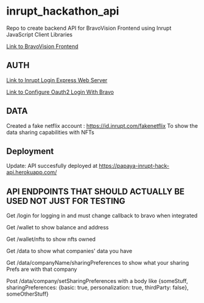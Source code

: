 # inrupt_hackathon_api
Repo to create backend API for BravoVision Frontend using Inrupt JavaScript Client Libraries

[Link to BravoVision Frontend](https://bravostudioapp.page.link/?link=https%3A%2F%2Fapps-service.bravostudio.app%2Fdevices%2Fapps%2F01GW2XN76ADARD08R9Q747S4Z0&ofl=https%3A%2F%2Fbravostudio.app%2Fdownload-bravo-vision&apn=com.appfoundry.previewer&ibi=com.codelesslabs.app)

## AUTH

[Link to Inrupt Login Express Web Server](https://docs.inrupt.com/developer-tools/javascript/client-libraries/tutorial/authenticate-nodejs-web-server/#example)

[Link to Configure Oauth2 Login With Bravo](https://docs.bravostudio.app/integrations/user-authentication/oauth2)

## DATA

Created a fake netflix account :  https://id.inrupt.com/fakenetflix
To show the data sharing capabilities with NFTs

## Deployment

Update: API succesfully deployed at https://papaya-inrupt-hack-api.herokuapp.com/

## API ENDPOINTS THAT SHOULD ACTUALLY BE USED NOT JUST FOR TESTING

Get /login for logging in and must change callback to bravo when integrated

Get /wallet to show balance and address

Get /wallet/nfts to show nfts owned

Get /data to show what companies' data you have

Get /data/companyName/sharingPreferences to show what your sharing Prefs are with that company

Post /data/company/setSharingPreferences with a body like
{someStuff, sharingPreferences: {basic: true, personalization: true, thirdParty: false}, someOtherStuff}



